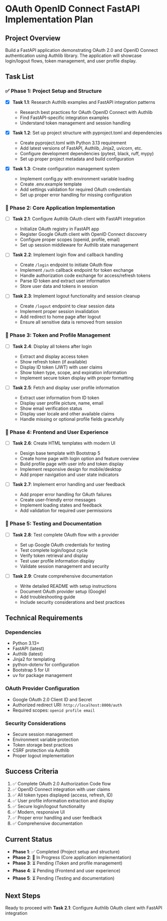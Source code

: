 # OAuth OpenID Connect FastAPI Implementation Plan

## Project Overview
Build a FastAPI application demonstrating OAuth 2.0 and OpenID Connect authentication using Authlib library. The application will showcase login/logout flows, token management, and user profile display.

## Task List

### ✅ Phase 1: Project Setup and Structure
- [x] **Task 1.1**: Research Authlib examples and FastAPI integration patterns
  - Research best practices for OAuth OpenID Connect with Authlib
  - Find FastAPI-specific integration examples
  - Understand token management and session handling

- [x] **Task 1.2**: Set up project structure with pyproject.toml and dependencies
  - Create pyproject.toml with Python 3.13 requirement
  - Add latest versions of FastAPI, Authlib, Jinja2, uvicorn, etc.
  - Configure development dependencies (pytest, black, ruff, mypy)
  - Set up proper project metadata and build configuration

- [x] **Task 1.3**: Create configuration management system
  - Implement config.py with environment variable loading
  - Create .env.example template
  - Add settings validation for required OAuth credentials
  - Set up proper error handling for missing configuration

### 🔄 Phase 2: Core Application Implementation
- [ ] **Task 2.1**: Configure Authlib OAuth client with FastAPI integration
  - Initialize OAuth registry in FastAPI app
  - Register Google OAuth client with OpenID Connect discovery
  - Configure proper scopes (openid, profile, email)
  - Set up session middleware for Authlib state management

- [ ] **Task 2.2**: Implement login flow and callback handling
  - Create `/login` endpoint to initiate OAuth flow
  - Implement `/auth` callback endpoint for token exchange
  - Handle authorization code exchange for access/refresh tokens
  - Parse ID token and extract user information
  - Store user data and tokens in session

- [ ] **Task 2.3**: Implement logout functionality and session cleanup
  - Create `/logout` endpoint to clear session data
  - Implement proper session invalidation
  - Add redirect to home page after logout
  - Ensure all sensitive data is removed from session

### 🎯 Phase 3: Token and Profile Management
- [ ] **Task 2.4**: Display all tokens after login
  - Extract and display access token
  - Show refresh token (if available)
  - Display ID token (JWT) with user claims
  - Show token type, scope, and expiration information
  - Implement secure token display with proper formatting

- [ ] **Task 2.5**: Fetch and display user profile information
  - Extract user information from ID token
  - Display user profile picture, name, email
  - Show email verification status
  - Display user locale and other available claims
  - Handle missing or optional profile fields gracefully

### 🎨 Phase 4: Frontend and User Experience
- [ ] **Task 2.6**: Create HTML templates with modern UI
  - Design base template with Bootstrap 5
  - Create home page with login option and feature overview
  - Build profile page with user info and token display
  - Implement responsive design for mobile/desktop
  - Add proper navigation and user state indicators

- [ ] **Task 2.7**: Implement error handling and user feedback
  - Add proper error handling for OAuth failures
  - Create user-friendly error messages
  - Implement loading states and feedback
  - Add validation for required user permissions

### 🧪 Phase 5: Testing and Documentation
- [ ] **Task 2.8**: Test complete OAuth flow with a provider
  - Set up Google OAuth credentials for testing
  - Test complete login/logout cycle
  - Verify token retrieval and display
  - Test user profile information display
  - Validate session management and security

- [ ] **Task 2.9**: Create comprehensive documentation
  - Write detailed README with setup instructions
  - Document OAuth provider setup (Google)
  - Add troubleshooting guide
  - Include security considerations and best practices

## Technical Requirements

### Dependencies
- Python 3.13+
- FastAPI (latest)
- Authlib (latest)
- Jinja2 for templating
- python-dotenv for configuration
- Bootstrap 5 for UI
- uv for package management

### OAuth Provider Configuration
- Google OAuth 2.0 Client ID and Secret
- Authorized redirect URI: `http://localhost:8000/auth`
- Required scopes: `openid profile email`

### Security Considerations
- Secure session management
- Environment variable protection
- Token storage best practices
- CSRF protection via Authlib
- Proper logout implementation

## Success Criteria
1. ✅ Complete OAuth 2.0 Authorization Code flow
2. ✅ OpenID Connect integration with user claims
3. ✅ All token types displayed (access, refresh, ID)
4. ✅ User profile information extraction and display
5. ✅ Secure login/logout functionality
6. ✅ Modern, responsive UI
7. ✅ Proper error handling and user feedback
8. ✅ Comprehensive documentation

## Current Status
- **Phase 1**: ✅ Completed (Project setup and structure)
- **Phase 2**: 🔄 In Progress (Core application implementation)
- **Phase 3**: ⏳ Pending (Token and profile management)
- **Phase 4**: ⏳ Pending (Frontend and user experience)
- **Phase 5**: ⏳ Pending (Testing and documentation)

## Next Steps
Ready to proceed with **Task 2.1**: Configure Authlib OAuth client with FastAPI integration
